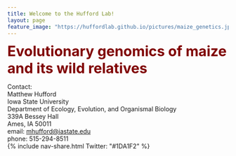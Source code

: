 ```yaml
---
title: Welcome to the Hufford Lab!
layout: page
feature_image: "https://huffordlab.github.io/pictures/maize_genetics.jpg"
---
```



<b><font size = "6" color="maroon">Evolutionary genomics of maize and its wild relatives</font></b>

Contact:<br>
Matthew Hufford<br>
Iowa State University<br>
Department of Ecology, Evolution, and Organismal Biology<br>
339A Bessey Hall<br>
Ames, IA 50011<br>
email: mhufford@iastate.edu<br>
phone: 515-294-8511<br>
{% include nav-share.html Twitter: "#1DA1F2" %}
